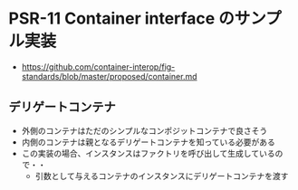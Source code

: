 # PSR-11 Container interface のサンプル実装

- https://github.com/container-interop/fig-standards/blob/master/proposed/container.md

## デリゲートコンテナ

- 外側のコンテナはただのシンプルなコンポジットコンテナで良さそう
- 内側のコンテナは親となるデリゲートコンテナを知っている必要がある
- この実装の場合、インスタンスはファクトリを呼び出して生成しているので・・
    - 引数として与えるコンテナのインスタンスにデリゲートコンテナを渡す
